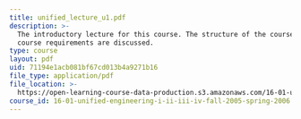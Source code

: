 ```yaml
---
title: unified_lecture_u1.pdf
description: >-
  The introductory lecture for this course. The structure of the course and
  course requirements are discussed.
type: course
layout: pdf
uid: 71194e1acb081bf67cd013b4a9271b16
file_type: application/pdf
file_location: >-
  https://open-learning-course-data-production.s3.amazonaws.com/16-01-unified-engineering-i-ii-iii-iv-fall-2005-spring-2006/71194e1acb081bf67cd013b4a9271b16_unified_lecture_u1.pdf
course_id: 16-01-unified-engineering-i-ii-iii-iv-fall-2005-spring-2006
---
```

